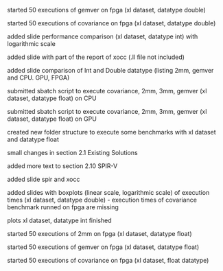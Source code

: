 started 50 executions of gemver on fpga (xl dataset, datatype double)

started 50 executions of covariance on fpga (xl dataset, datatype double)

added slide performance comparison (xl dataset, datatype int) with logarithmic scale

added slide with part of the report of xocc (.ll file not included)

added slide comparison of Int and Double datatype (listing 2mm, gemver and CPU. GPU, FPGA)

submitted sbatch script to execute covariance, 2mm, 3mm, gemver (xl dataset, datatype float) on CPU

submitted sbatch script to execute covariance, 2mm, 3mm, gemver (xl dataset, datatype float) on GPU

created new folder structure to execute some benchmarks with xl dataset and datatype float

small changes in section 2.1 Existing Solutions

added more text to section 2.10 SPIR-V

added slide spir and xocc

added slides with boxplots (linear scale, logarithmic scale) of execution times (xl dataset, datatype double)
	- execution times of covariance benchmark runned on fpga are missing

plots xl dataset, datatype int finished

started 50 executions of 2mm on fpga (xl dataset, datatype float)

started 50 executions of gemver on fpga (xl dataset, datatype float)

started 50 executions of covariance on fpga (xl dataset, float datatype)

